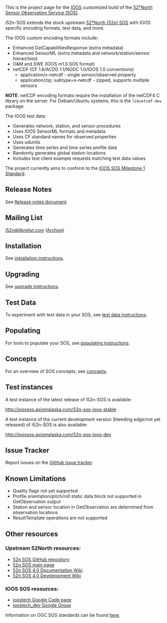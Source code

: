 ---
---

This is the project page for the [IOOS](http://www.ioos.noaa.gov/) customized build of the
[52°North Sensor Observation Service (SOS)](http://52north.org/sos).

i52n-SOS extends the stock upstream [52°North (52n) SOS](https://github.com/52North/SOS) with
IOOS specific encoding formats, test data, and more.

The IOOS custom encoding formats include:

* Enhanced GetCapabilitiesResponse (extra metadata)
* Enhanced SensorML (extra metadata and network/station/sensor hierarchies)
* O&M and SWE (IOOS m1.0 SOS format)
* netCDF (CF 1.6/ACDD 1.1/NODC 1.0/IOOS 1.0 conventions)
    * application/x-netcdf - single sensor/observed property
    * application/zip; subtype=x-netcdf - zipped, supports multiple sensors

__NOTE__: netCDF encoding formats require the installation of the netCDF4 C library on the server.
For Debian/Ubuntu systems, this is the `libnetcdf-dev` package.

The IOOS test data:

* Generates network, station, and sensor procedures
* Uses IOOS SensorML formats and metadata
* Uses CF standard names for observed properties
* Uses udunits
* Generates time series and time series profile data
* Randomly generates global station locations
* Includes test client example requests matching test data values
 
The project currently aims to conform to the
[IOOS SOS Milestone 1 Standard](https://code.google.com/p/ioostech/source/browse/#svn%2Ftrunk%2Ftemplates%2FMilestone1.0).

## Release Notes

See [Release notes document](https://github.com/ioos/i52n-sos/blob/master/RELEASE-NOTES.txt).

## Mailing List

<i52n@librelist.com> ([Archive](http://librelist.com/browser/i52n/))

## Installation

See [installation instructions](./install.html).

## Upgrading

See [upgrade instructions](./upgrade.html).

## Test Data

To experiment with test data in your SOS, see [test data instructions](./testdata.html).

## Populating

For tools to populate your SOS, see [populating instructions](/populating.html).

## Concepts

For an overview of SOS concepts, see [concepts](/concepts.html).

## Test instances

A test instance of the latest release of i52n-SOS is available:
   
<http://ioossos.axiomalaska.com/52n-sos-ioos-stable>

A test instance of the current development version (bleeding edge/not yet released) of i52n-SOS is also available:

<http://ioossos.axiomalaska.com/52n-sos-ioos-dev>

## Issue Tracker

Report issues on the [GitHub issue tracker](https://github.com/ioos/i52n-sos/issues). 

## Known Limitations

* Quality flags not yet supported
* Profile orientation/pitch/roll static data block not supported in GetObservation output
* Station and sensor location in GetObservation are determined from observation locations
* ResultTemplate operations are not supported
   
## Other resources

### Upstream 52North resources:
  
* [52n SOS GitHub repository](https://github.com/52North/SOS)
* [52n SOS main page](http://52north.org/sos)
* [52n SOS 4.0 Documentation Wiki](https://wiki.52north.org/bin/view/SensorWeb/SensorObservationServiceIVDocumentation)
* [52n SOS 4.0 Develeopment Wiki](https://wiki.52north.org/bin/view/SensorWeb/SensorObservationServiceIV)

### IOOS SOS resources:

* [ioostech Google Code page](http://code.google.com/p/ioostech/)
* [ioostech_dev Google Group](https://groups.google.com/forum/?#!forum/ioostech_dev)
  
Information on OGC SOS standards can be found [here](http://www.opengeospatial.org/standards/sos).
